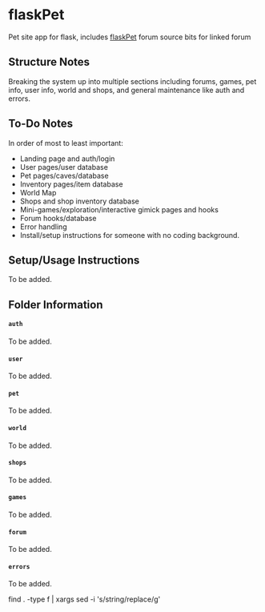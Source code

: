 flaskPet
======
Pet site app for flask, includes [flaskPet](https://github.com/flaskpet/flaskpet) forum source bits for linked forum

Structure Notes
------
Breaking the system up into multiple sections including forums, games, pet info, user info, world and shops, and general maintenance like auth and errors.

To-Do Notes
------
In order of most to least important:
* Landing page and auth/login
* User pages/user database
* Pet pages/caves/database
* Inventory pages/item database
* World Map
* Shops and shop inventory database
* Mini-games/exploration/interactive gimick pages and hooks
* Forum hooks/database
* Error handling
* Install/setup instructions for someone with no coding background.

Setup/Usage Instructions
------
To be added.

Folder Information
------
#### ```auth```
To be added.

#### ```user```
To be added.

#### ```pet```
To be added.

#### ```world```
To be added.

#### ```shops```
To be added.

#### ```games```
To be added.

#### ```forum```
To be added.

#### ```errors```
To be added.


find . -type f | xargs sed -i 's/string/replace/g'
